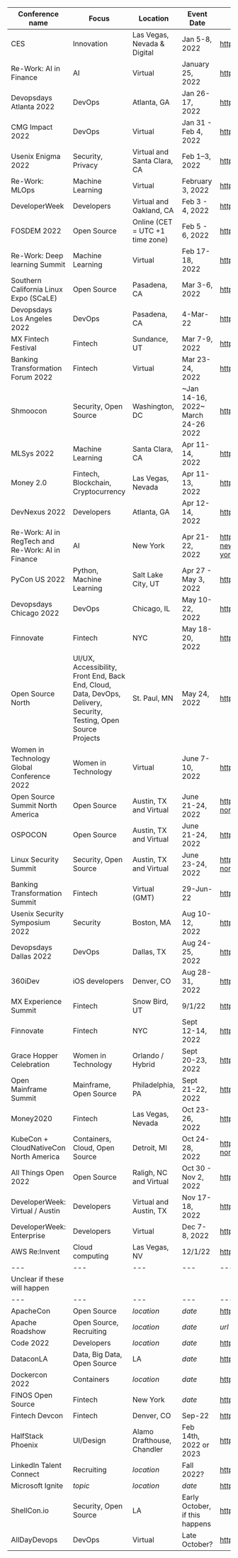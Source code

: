 
| Conference name | Focus | Location | Event Date | Conference URL|
| --- | --- | --- | --- | --- |			
| CES |	Innovation | Las Vegas, Nevada & Digital |	Jan 5-8, 2022  |	https://www.ces.tech/ |
| Re-Work: AI in Finance | AI | Virtual	| January 25, 2022	| https://www.re-work.co/events/ai-in-finance-virtual-2022 |
| Devopsdays Atlanta 2022 | DevOps | Atlanta, GA | Jan 26-17, 2022	| https://devopsdays.org/events/2022-atlanta/welcome/|
| CMG Impact 2022 |	DevOps | Virtual	| Jan 31 - Feb 4, 2022	| https://cmgimpact.com/ |
| Usenix Enigma 2022 | Security, Privacy | Virtual and Santa Clara, CA	| Feb 1–3, 2022	| https://www.usenix.org/conference/enigma2022 |
| Re-Work: MLOps | Machine Learning | Virtual	| February 3, 2022	| https://www.re-work.co/events/mlops-summit-virtual-2022 |
| DeveloperWeek | Developers	| Virtual and Oakland, CA | Feb 3 - 4, 2022 | https://www.developerweek.com/ |
| FOSDEM 2022 |	Open Source	| Online (CET = UTC +1 time zone)	| Feb 5 - 6, 2022	| https://fosdem.org/2022/ |
| Re-Work: Deep learning Summit	| Machine Learning | Virtual | Feb 17-18, 2022 | https://www.re-work.co/events/deep-learning-summit-2022 |
| Southern California Linux Expo (SCaLE) | Open Source | Pasadena, CA | Mar 3-6, 2022| https://www.socallinuxexpo.org/scale/19x/events |
| Devopsdays Los Angeles 2022	| DevOps | Pasadena, CA	| 4-Mar-22 |https://devopsdays.org/events/2022-los-angeles/welcome/ |
| MX Fintech Festival	| Fintech 	| Sundance, UT	| Mar 7-9, 2022	| https://www.mx.com/fintech-festival/ |
| Banking Transformation Forum 2022	| Fintech 	| Virtual	| Mar 23-24, 2022	| https://bankforum.io/2022 |
| Shmoocon | Security, Open Source	| Washington, DC | ~Jan 14-16, 2022~ March 24-26 2022	| https://www.shmoocon.org/ |https://www.shmoocon.org/2021/12/30/shmoocon-postponed/ |
| MLSys 2022	| Machine Learning |	Santa Clara, CA	| Apr 11-14, 2022 | https://mlsys.org/ |
| Money 2.0	| Fintech, Blockchain, Cryptocurrency	| Las Vegas, Nevada 	| Apr 11-13, 2022 | https://www.money2conf.com/usa-2022 |
| DevNexus 2022 | Developers | Atlanta, GA	| Apr 12-14, 2022	| https://devnexus.com/ |
| Re-Work: AI in RegTech and Re-Work: AI in Finance |	AI	| New York |	Apr 21-22, 2022	| https://www.re-work.co/events/ai-in-regtech-summit-newyork-2022 and https://www.re-work.co/summits/new-york-ai-summit-2021 |
| PyCon US 2022 |	Python, Machine Learning	| Salt Lake City, UT	| Apr 27 - May 3, 2022	| https://us.pycon.org/2022/ |
| Devopsdays Chicago 2022 |	DevOps	| Chicago, IL	| May 10-22, 2022	| https://devopsdays.org/events/2022-chicago/welcome/ |
| Finnovate 	| Fintech 	| NYC 	| May 18-20, 2022	| https://informaconnect.com/finovatespring/speakers/ |
| Open Source North |	UI/UX, Accessibility, Front End, Back End, Cloud, Data, DevOps, Delivery, Security, Testing, Open Source Projects	| St. Paul, MN |	May 24, 2022	| https://opensourcenorth.com/ |
| Women in Technology Global Conference 2022	| Women in Technology	| Virtual	| June 7-10, 2022	| https://www.womentech.net/ |
| Open Source Summit North America	| Open Source	|Austin, TX and Virtual	| June 21-24, 2022	| https://events.linuxfoundation.org/open-source-summit-north-america/ |
| OSPOCON	| Open Source	| Austin, TX and Virtual |	June 21-24, 2022 |	https://events.linuxfoundation.org/ospocon/ |
| Linux Security Summit |	Security, Open Source	| Austin, TX and Virtual	 | June 23-24, 2022	| https://events.linuxfoundation.org/linux-security-summit-north-america/ |
| Banking Transformation Summit	| Fintech 	| Virtual (GMT)	| 29-Jun-22 |	https://bankingtransformationsummit.com/ |
| Usenix Security Symposium 2022	| Security	| Boston, MA	| Aug 10-12, 2022	| https://www.usenix.org/conference/usenixsecurity22 |
| Devopsdays Dallas 2022	| DevOps |	Dallas, TX	| Aug 24-25, 2022 | 	https://devopsdays.org/events/2022-dallas/welcome/ | 
| 360iDev	 | iOS developers	 | Denver, CO | 	Aug 28-31, 2022 | 	https://360idev.com/ | 
| MX Experience Summit |  	Fintech 	 | Snow Bird, UT | 	9/1/22 | 	https://www.mx.com/summit/ | 
| Finnovate 	 | Fintech 	 | NYC  | 	Sept 12-14, 2022	 | https://informaconnect.com/finovatefall/ | 
| Grace Hopper Celebration	 | Women in Technology	 | Orlando / Hybrid	 | Sept 20-23, 2022	 | https://ghc.anitab.org/ | 
| Open Mainframe Summit | 	Mainframe, Open Source	 | Philadelphia, PA	 | Sept 21-22, 2022	 | https://events.linuxfoundation.org/open-mainframe-summit/ | 
| Money2020	 | Fintech 	 | Las Vegas, Nevada  | 	Oct 23-26, 2022 | 	https://us.money2020.com/attend | 
| KubeCon + CloudNativeCon North America	 | Containers, Cloud, Open Source	 | Detroit, MI	 | Oct 24-28, 2022	 | https://events.linuxfoundation.org/kubecon-cloudnativecon-north-america/ | 
| All Things Open 2022	 | Open Source | 	Raligh, NC and Virtual	 | Oct 30 - Nov 2, 2022	 | https://www.allthingsopen.org/save-the-date-2022/ | 
| DeveloperWeek: Virtual / Austin	 | Developers | Virtual and Austin, TX | 	Nov 17-18, 2022 | 	https://www.developerweek.com/Austin/ | 
| DeveloperWeek: Enterprise	 | Developers	 | Virtual	 | Dec 7-8, 2022	 | https://www.developerweek.com/global/conference/enterprise/ | 
| AWS Re:Invent 	 | Cloud computing  | 	Las Vegas, NV	 | 12/1/22	 | https://reinvent.awsevents.com/ | 		
| --- | --- | --- | --- | --- |			
| Unclear if these will happen |
| --- | --- | --- | --- | --- |			
| ApacheCon	 | Open Source	|  *location*  | *date*  | 	https://www.apachecon.com/index.html |
| Apache Roadshow | 	Open Source, Recruiting	 |  *location*  | *date*  | *url* |
| Code 2022	 | Developers	|  *location*  | *date* 	| https://voxmediaevents.com/code2022 |
| DataconLA	 | Data, Big Data, Open Source | LA	| *date* | https://www.dataconla.com/ |
| Dockercon 2022	 | Containers	| *location* | *date* |	https://www.docker.com/events |
| FINOS	Open Source	 |  Fintech | New York	| *date*	| https://www.finos.org/news-and-events |
| Fintech Devcon 	 | Fintech | 	Denver, CO	| Sep-22	| https://fintechdevcon.io/ |
| HalfStack Phoenix |	UI/Design	 | Alamo Drafthouse, Chandler 	| Feb 14th, 2022 or 2023 |	https://halfstackconf.com/phoenix/ |
| LinkedIn Talent Connect |	Recruiting | *location*	|Fall 2022? |	https://www.talentconnect2022.com/ |
| Microsoft Ignite	|	*topic* | *location* | *date*	| https://myignite.microsoft.com/home |
| ShellCon.io	| Security, Open Source	| LA	| Early October, if this happens	 | https://shellcon.io/ |
| AllDayDevops	| DevOps	| Virtual	| Late October? 	| https://www.alldaydevops.com/ |
